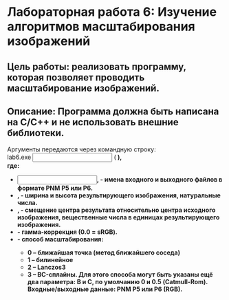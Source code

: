 # Лабораторная работа 6: Изучение алгоритмов масштабирования изображений
## Цель работы: реализовать программу, которая позволяет проводить масштабирование изображений.
## Описание: Программа должна быть написана на C/C++ и не использовать внешние библиотеки. 
Аргументы передаются через командную строку:  
lab6.exe <input> <output> <width> <height> <dx> <dy> <gamma> <type> (<B> <C>),  
где:
* <input>, <output> - имена входного и выходного файлов в формате PNM P5 или P6.
* <width>, <height> - ширина и высота результирующего изображения, натуральные числа.
* <dx>,<dy> - смещение центра результата относительно центра исходного изображения, вещественные числа в единицах результирующего изображения.
* <gamma> - гамма-коррекция (0.0 = sRGB).
* <type> - способ масштабирования:
  * 0 – ближайшая точка (метод ближайшего соседа)
  * 1 – билинейное
  * 2 – Lanczos3
  * 3 – BC-сплайны. Для этого способа могут быть указаны ещё два параметра: B и C, по умолчанию 0 и 0.5 (Catmull-Rom).
Входные/выходные данные: PNM P5 или P6 (RGB). 
